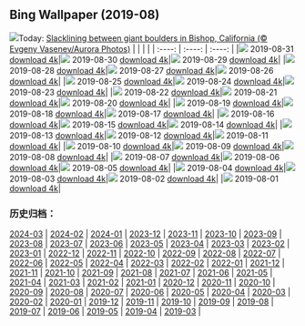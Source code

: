 ## Bing Wallpaper (2019-08)
![](http://cn.bing.com/th?id=OHR.Slackers_EN-US7258381769_UHD.jpg&w=1000)Today: [Slacklining between giant boulders in Bishop, California (© Evgeny Vasenev/Aurora Photos)](http://cn.bing.com/th?id=OHR.Slackers_EN-US7258381769_UHD.jpg)
|      |      |      |
| :----: | :----: | :----: |
|![](http://cn.bing.com/th?id=OHR.Slackers_EN-US7258381769_UHD.jpg&pid=hp&w=384&h=216&rs=1&c=4) 2019-08-31 [download 4k](http://cn.bing.com/th?id=OHR.Slackers_EN-US7258381769_UHD.jpg)|![](http://cn.bing.com/th?id=OHR.HardeeCoFair_EN-US1477332511_UHD.jpg&pid=hp&w=384&h=216&rs=1&c=4) 2019-08-30 [download 4k](http://cn.bing.com/th?id=OHR.HardeeCoFair_EN-US1477332511_UHD.jpg)|![](http://cn.bing.com/th?id=OHR.AsburyParkNJ_EN-US1396213899_UHD.jpg&pid=hp&w=384&h=216&rs=1&c=4) 2019-08-29 [download 4k](http://cn.bing.com/th?id=OHR.AsburyParkNJ_EN-US1396213899_UHD.jpg)|
|![](http://cn.bing.com/th?id=OHR.CorsiniGardens_EN-US7010199576_UHD.jpg&pid=hp&w=384&h=216&rs=1&c=4) 2019-08-28 [download 4k](http://cn.bing.com/th?id=OHR.CorsiniGardens_EN-US7010199576_UHD.jpg)|![](http://cn.bing.com/th?id=OHR.Krakatoa_EN-US6936534566_UHD.jpg&pid=hp&w=384&h=216&rs=1&c=4) 2019-08-27 [download 4k](http://cn.bing.com/th?id=OHR.Krakatoa_EN-US6936534566_UHD.jpg)|![](http://cn.bing.com/th?id=OHR.InteriorRoyalAlbertHall_EN-US6870096316_UHD.jpg&pid=hp&w=384&h=216&rs=1&c=4) 2019-08-26 [download 4k](http://cn.bing.com/th?id=OHR.InteriorRoyalAlbertHall_EN-US6870096316_UHD.jpg)|
|![](http://cn.bing.com/th?id=OHR.BlackRockCity_EN-US6804847775_UHD.jpg&pid=hp&w=384&h=216&rs=1&c=4) 2019-08-25 [download 4k](http://cn.bing.com/th?id=OHR.BlackRockCity_EN-US6804847775_UHD.jpg)|![](http://cn.bing.com/th?id=OHR.AugustBears_EN-US6742425682_UHD.jpg&pid=hp&w=384&h=216&rs=1&c=4) 2019-08-24 [download 4k](http://cn.bing.com/th?id=OHR.AugustBears_EN-US6742425682_UHD.jpg)|![](http://cn.bing.com/th?id=OHR.FarmlandLandscape_EN-US6661316442_UHD.jpg&pid=hp&w=384&h=216&rs=1&c=4) 2019-08-23 [download 4k](http://cn.bing.com/th?id=OHR.FarmlandLandscape_EN-US6661316442_UHD.jpg)|
|![](http://cn.bing.com/th?id=OHR.DubaiFountain_EN-US6547955834_UHD.jpg&pid=hp&w=384&h=216&rs=1&c=4) 2019-08-22 [download 4k](http://cn.bing.com/th?id=OHR.DubaiFountain_EN-US6547955834_UHD.jpg)|![](http://cn.bing.com/th?id=OHR.MaraRiverCrossing_EN-US6477868211_UHD.jpg&pid=hp&w=384&h=216&rs=1&c=4) 2019-08-21 [download 4k](http://cn.bing.com/th?id=OHR.MaraRiverCrossing_EN-US6477868211_UHD.jpg)|![](http://cn.bing.com/th?id=OHR.FinlandCamping_EN-US6396254825_UHD.jpg&pid=hp&w=384&h=216&rs=1&c=4) 2019-08-20 [download 4k](http://cn.bing.com/th?id=OHR.FinlandCamping_EN-US6396254825_UHD.jpg)|
|![](http://cn.bing.com/th?id=OHR.ReplicaFlyer_EN-US6328727049_UHD.jpg&pid=hp&w=384&h=216&rs=1&c=4) 2019-08-19 [download 4k](http://cn.bing.com/th?id=OHR.ReplicaFlyer_EN-US6328727049_UHD.jpg)|![](http://cn.bing.com/th?id=OHR.LecadaPalmeira_EN-US6234062305_UHD.jpg&pid=hp&w=384&h=216&rs=1&c=4) 2019-08-18 [download 4k](http://cn.bing.com/th?id=OHR.LecadaPalmeira_EN-US6234062305_UHD.jpg)|![](http://cn.bing.com/th?id=OHR.DrinkingNectar_EN-US6159843557_UHD.jpg&pid=hp&w=384&h=216&rs=1&c=4) 2019-08-17 [download 4k](http://cn.bing.com/th?id=OHR.DrinkingNectar_EN-US6159843557_UHD.jpg)|
|![](http://cn.bing.com/th?id=OHR.GoldRushYukon_EN-US6083758123_UHD.jpg&pid=hp&w=384&h=216&rs=1&c=4) 2019-08-16 [download 4k](http://cn.bing.com/th?id=OHR.GoldRushYukon_EN-US6083758123_UHD.jpg)|![](http://cn.bing.com/th?id=OHR.SmogenSweden_EN-US5956786671_UHD.jpg&pid=hp&w=384&h=216&rs=1&c=4) 2019-08-15 [download 4k](http://cn.bing.com/th?id=OHR.SmogenSweden_EN-US5956786671_UHD.jpg)|![](http://cn.bing.com/th?id=OHR.HornedAnole_EN-US5022096617_UHD.jpg&pid=hp&w=384&h=216&rs=1&c=4) 2019-08-14 [download 4k](http://cn.bing.com/th?id=OHR.HornedAnole_EN-US5022096617_UHD.jpg)|
|![](http://cn.bing.com/th?id=OHR.MartianSouthPole_EN-US4958659135_UHD.jpg&pid=hp&w=384&h=216&rs=1&c=4) 2019-08-13 [download 4k](http://cn.bing.com/th?id=OHR.MartianSouthPole_EN-US4958659135_UHD.jpg)|![](http://cn.bing.com/th?id=OHR.AmboseliHerd_EN-US4906595421_UHD.jpg&pid=hp&w=384&h=216&rs=1&c=4) 2019-08-12 [download 4k](http://cn.bing.com/th?id=OHR.AmboseliHerd_EN-US4906595421_UHD.jpg)|![](http://cn.bing.com/th?id=OHR.TRNPThunderstorm_EN-US4842762953_UHD.jpg&pid=hp&w=384&h=216&rs=1&c=4) 2019-08-11 [download 4k](http://cn.bing.com/th?id=OHR.TRNPThunderstorm_EN-US4842762953_UHD.jpg)|
|![](http://cn.bing.com/th?id=OHR.TrianaBridge_EN-US4751746620_UHD.jpg&pid=hp&w=384&h=216&rs=1&c=4) 2019-08-10 [download 4k](http://cn.bing.com/th?id=OHR.TrianaBridge_EN-US4751746620_UHD.jpg)|![](http://cn.bing.com/th?id=OHR.GroveandSkywalk_EN-US4583301548_UHD.jpg&pid=hp&w=384&h=216&rs=1&c=4) 2019-08-09 [download 4k](http://cn.bing.com/th?id=OHR.GroveandSkywalk_EN-US4583301548_UHD.jpg)|![](http://cn.bing.com/th?id=OHR.LinyantiLeopard_EN-US4417191333_UHD.jpg&pid=hp&w=384&h=216&rs=1&c=4) 2019-08-08 [download 4k](http://cn.bing.com/th?id=OHR.LinyantiLeopard_EN-US4417191333_UHD.jpg)|
|![](http://cn.bing.com/th?id=OHR.NubbleLight_EN-US4307721919_UHD.jpg&pid=hp&w=384&h=216&rs=1&c=4) 2019-08-07 [download 4k](http://cn.bing.com/th?id=OHR.NubbleLight_EN-US4307721919_UHD.jpg)|![](http://cn.bing.com/th?id=OHR.WhiteStorksNest_EN-US4226802291_UHD.jpg&pid=hp&w=384&h=216&rs=1&c=4) 2019-08-06 [download 4k](http://cn.bing.com/th?id=OHR.WhiteStorksNest_EN-US4226802291_UHD.jpg)|![](http://cn.bing.com/th?id=OHR.ApostleIslands_EN-US4124601738_UHD.jpg&pid=hp&w=384&h=216&rs=1&c=4) 2019-08-05 [download 4k](http://cn.bing.com/th?id=OHR.ApostleIslands_EN-US4124601738_UHD.jpg)|
|![](http://cn.bing.com/th?id=OHR.SwiftFox_EN-US3962578167_UHD.jpg&pid=hp&w=384&h=216&rs=1&c=4) 2019-08-04 [download 4k](http://cn.bing.com/th?id=OHR.SwiftFox_EN-US3962578167_UHD.jpg)|![](http://cn.bing.com/th?id=OHR.HumpbackSanctuary_EN-US3889583699_UHD.jpg&pid=hp&w=384&h=216&rs=1&c=4) 2019-08-03 [download 4k](http://cn.bing.com/th?id=OHR.HumpbackSanctuary_EN-US3889583699_UHD.jpg)|![](http://cn.bing.com/th?id=OHR.WMAerial_EN-US3723194276_UHD.jpg&pid=hp&w=384&h=216&rs=1&c=4) 2019-08-02 [download 4k](http://cn.bing.com/th?id=OHR.WMAerial_EN-US3723194276_UHD.jpg)|
|![](http://cn.bing.com/th?id=OHR.LavaFlows_EN-US3642057889_UHD.jpg&pid=hp&w=384&h=216&rs=1&c=4) 2019-08-01 [download 4k](http://cn.bing.com/th?id=OHR.LavaFlows_EN-US3642057889_UHD.jpg)|
### 历史归档：
[2024-03](/picture/2024-03/) | [2024-02](/picture/2024-02/) | [2024-01](/picture/2024-01/) | [2023-12](/picture/2023-12/) | [2023-11](/picture/2023-11/) | [2023-10](/picture/2023-10/) | [2023-09](/picture/2023-09/) | [2023-08](/picture/2023-08/) | 
[2023-07](/picture/2023-07/) | [2023-06](/picture/2023-06/) | [2023-05](/picture/2023-05/) | [2023-04](/picture/2023-04/) | [2023-03](/picture/2023-03/) | [2023-02](/picture/2023-02/) | [2023-01](/picture/2023-01/) | [2022-12](/picture/2022-12/) | 
[2022-11](/picture/2022-11/) | [2022-10](/picture/2022-10/) | [2022-09](/picture/2022-09/) | [2022-08](/picture/2022-08/) | [2022-07](/picture/2022-07/) | [2022-06](/picture/2022-06/) | [2022-05](/picture/2022-05/) | [2022-04](/picture/2022-04/) | 
[2022-03](/picture/2022-03/) | [2022-02](/picture/2022-02/) | [2022-01](/picture/2022-01/) | [2021-12](/picture/2021-12/) | [2021-11](/picture/2021-11/) | [2021-10](/picture/2021-10/) | [2021-09](/picture/2021-09/) | [2021-08](/picture/2021-08/) | 
[2021-07](/picture/2021-07/) | [2021-06](/picture/2021-06/) | [2021-05](/picture/2021-05/) | [2021-04](/picture/2021-04/) | [2021-03](/picture/2021-03/) | [2021-02](/picture/2021-02/) | [2021-01](/picture/2021-01/) | [2020-12](/picture/2020-12/) | 
[2020-11](/picture/2020-11/) | [2020-10](/picture/2020-10/) | [2020-09](/picture/2020-09/) | [2020-08](/picture/2020-08/) | [2020-07](/picture/2020-07/) | [2020-06](/picture/2020-06/) | [2020-05](/picture/2020-05/) | [2020-04](/picture/2020-04/) | 
[2020-03](/picture/2020-03/) | [2020-02](/picture/2020-02/) | [2020-01](/picture/2020-01/) | [2019-12](/picture/2019-12/) | [2019-11](/picture/2019-11/) | [2019-10](/picture/2019-10/) | [2019-09](/picture/2019-09/) | [2019-08](/picture/2019-08/) | 
[2019-07](/picture/2019-07/) | [2019-06](/picture/2019-06/) | [2019-05](/picture/2019-05/) | [2019-04](/picture/2019-04/) | [2019-03](/picture/2019-03/) | 